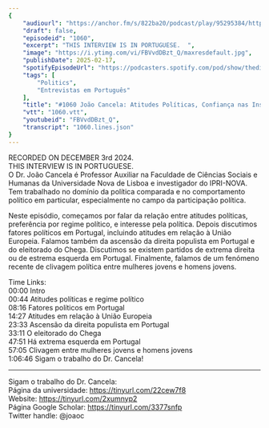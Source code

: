 ```yaml
---
{
	"audiourl": "https://anchor.fm/s/822ba20/podcast/play/95295384/https%3A%2F%2Fd3ctxlq1ktw2nl.cloudfront.net%2Fstaging%2F2024-11-3%2F0788c357-baf4-94d4-cedf-27d7c2c349fd.m4a",
	"draft": false,
	"episodeid": "1060",
	"excerpt": "THIS INTERVIEW IS IN PORTUGUESE.  ",
	"image": "https://i.ytimg.com/vi/FBVvdDBzt_Q/maxresdefault.jpg",
	"publishDate": 2025-02-17,
	"spotifyEpisodeUrl": "https://podcasters.spotify.com/pod/show/thedissenter/episodes/1060-Joo-Cancela-Atitudes-Polticas--Confiana-nas-Instituies-e-Populismo-em-Portugal-e2rqmeo",
	"tags": [
		"Politics",
		"Entrevistas em Português"
	],
	"title": "#1060 João Cancela: Atitudes Políticas, Confiança nas Instituições e Populismo em Portugal",
	"vtt": "1060.vtt",
	"youtubeid": "FBVvdDBzt_Q",
	"transcript": "1060.lines.json"
}
---
```

RECORDED ON DECEMBER 3rd 2024.  
THIS INTERVIEW IS IN PORTUGUESE.  
O Dr. João Cancela é Professor Auxiliar na Faculdade de Ciências Sociais e Humanas da Universidade Nova de Lisboa e investigador do IPRI-NOVA. Tem trabalhado no domínio da política comparada e no comportamento político em particular, especialmente no campo da participação política.

Neste episódio, começamos por falar da relação entre atitudes políticas, preferência por regime político, e interesse pela política. Depois discutimos fatores políticos em Portugal, incluindo atitudes em relação à União Europeia. Falamos também da ascensão da direita populista em Portugal e do eleitorado do Chega. Discutimos se existem partidos de extrema direita ou de estrema esquerda em Portugal. Finalmente, falamos de um fenómeno recente de clivagem política entre mulheres jovens e homens jovens.

Time Links:  
<time>00:00</time> Intro  
<time>00:44</time> Atitudes políticas e regime político  
<time>08:16</time> Fatores políticos em Portugal  
<time>14:27</time> Atitudes em relação à União Europeia  
<time>23:33</time> Ascensão da direita populista em Portugal  
<time>33:11</time> O eleitorado do Chega  
<time>47:51</time> Há extrema esquerda em Portugal  
<time>57:05</time> Clivagem entre mulheres jovens e homens jovens  
<time>1:06:46</time> Sigam o trabalho do Dr. Cancela!

---

Sigam o trabalho do Dr. Cancela:  
Página da universidade: https://tinyurl.com/22cew7f8  
Website: https://tinyurl.com/2xumnyp2  
Página Google Scholar: https://tinyurl.com/3377snfp  
Twitter handle: @joaoc
